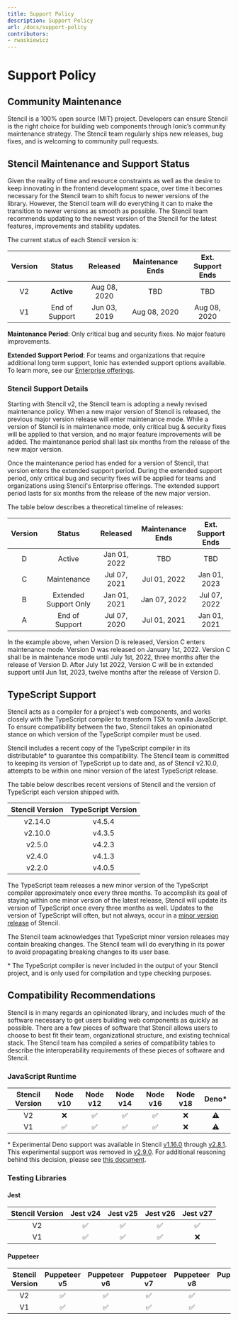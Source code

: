 ```yaml
---
title: Support Policy
description: Support Policy
url: /docs/support-policy
contributors:
- rwaskiewicz
---
```


# Support Policy

## Community Maintenance

Stencil is a 100% open source (MIT) project. Developers can ensure Stencil is the right choice for building web
components through Ionic’s community maintenance strategy. The Stencil team regularly ships new releases, bug fixes, and
is welcoming to community pull requests.

## Stencil Maintenance and Support Status

Given the reality of time and resource constraints as well as the desire to keep innovating in the frontend development
space, over time it becomes necessary for the Stencil team to shift focus to newer versions of the library. However, the
Stencil team will do everything it can to make the transition to newer versions as smooth as possible. The Stencil team
recommends updating to the newest version of the Stencil for the latest features, improvements and stability updates.

The current status of each Stencil version is:

| Version |     Status     |   Released   | Maintenance Ends | Ext. Support Ends |
|:-------:|:--------------:|:------------:|:----------------:|:-----------------:|
|   V2    |   **Active**   | Aug 08, 2020 |       TBD        |        TBD        |
|   V1    | End of Support | Jun 03, 2019 |   Aug 08, 2020   |   Aug 08, 2020    |

**Maintenance Period**: Only critical bug and security fixes. No major feature improvements.

**Extended Support Period**: For teams and organizations that require additional long term support, Ionic has extended 
support options available. To learn more, see our
[Enterprise offerings](https://ionicframework.com/sales?product_of_interest=Design%20Systems).

### Stencil Support Details

Starting with Stencil v2, the Stencil team is adopting a newly revised maintenance policy. When a new major version of
Stencil is released, the previous major version release will enter maintenance mode. While a version of Stencil is in
maintenance mode, only critical bug & security fixes will be applied to that version, and no major feature improvements
will be added. The maintenance period shall last six months from the release of the new major version.

Once the maintenance period has ended for a version of Stencil, that version enters the extended support period. During
the extended support period, only critical bug and security fixes will be applied for teams and organizations using
Stencil's Enterprise offerings. The extended support period lasts for six months from the release of the new major 
version.

The table below describes a theoretical timeline of releases:

| Version |        Status         |   Released   | Maintenance Ends | Ext. Support Ends |
|:-------:|:---------------------:|:------------:|:----------------:|:-----------------:|
|    D    |        Active         | Jan 01, 2022 |       TBD        |        TBD        |
|    C    |      Maintenance      | Jul 07, 2021 |   Jul 01, 2022   |   Jan 01, 2023    |
|    B    | Extended Support Only | Jan 01, 2021 |   Jan 07, 2022   |   Jul 07, 2022    |
|    A    |    End of Support     | Jul 07, 2020 |   Jul 01, 2021   |   Jan 01, 2021    |

In the example above, when Version D is released, Version C enters maintenance mode. Version D was released on January
1st, 2022. Version C shall be in maintenance mode until July 1st, 2022, three months after the release of Version D.
After July 1st 2022, Version C will be in extended support until Jun 1st, 2023, twelve months after the release of
Version D.

## TypeScript Support

Stencil acts as a compiler for a project's web components, and works closely with the TypeScript compiler to transform
TSX to vanilla JavaScript. To ensure compatibility between the two, Stencil takes an opinionated stance on which version
of the TypeScript compiler must be used.

Stencil includes a recent copy of the TypeScript compiler in its distributable* to guarantee this compatibility. 
The Stencil team is committed to keeping its version of TypeScript up to date and, as of Stencil v2.10.0, attempts to be
within one minor version of the latest TypeScript release.

The table below describes recent versions of Stencil and the version of TypeScript each version shipped with.

| Stencil Version | TypeScript Version |
|:---------------:|:------------------:|
|     v2.14.0     |       v4.5.4       |
|     v2.10.0     |       v4.3.5       |
|     v2.5.0      |       v4.2.3       |
|     v2.4.0      |       v4.1.3       |
|     v2.2.0      |       v4.0.5       |

The TypeScript team releases a new minor version of the TypeScript compiler approximately once every three months. To
accomplish its goal of staying within one minor version of the latest release, Stencil will update its version of
TypeScript once every three months as well. Updates to the version of TypeScript will often, but not always, occur in a
[minor version release](/docs/versioning#minor-release) of Stencil.

The Stencil team acknowledges that TypeScript minor version releases may contain breaking changes. The Stencil team will
do everything in its power to avoid propagating breaking changes to its user base.

\* The TypeScript compiler is never included in the output of your Stencil project, and is only used for compilation 
and type checking purposes.

## Compatibility Recommendations

Stencil is in many regards an opinionated library, and includes much of the software necessary to get users building web
components as quickly as possible. There are a few pieces of software that Stencil allows users to choose to best fit
their team, organizational structure, and existing technical stack. The Stencil team has compiled a series of
compatibility tables to describe the interoperability requirements of these pieces of software and Stencil.

### JavaScript Runtime

| Stencil Version | Node v10 | Node v12 | Node v14 | Node v16 | Node v18 |  Deno*  |
|:---------------:|:--------:|:--------:|:--------:|:--------:|:--------:|:-------:|
|       V2        | &#10060; | &#9989;  | &#9989;  | &#9989;  | &#10060; | &#9888; |
|       V1        | &#9989;  | &#9989;  | &#9989;  | &#9989;  | &#10060; | &#9888; |

\* Experimental Deno support was available in Stencil
[v1.16.0](https://github.com/ionic-team/stencil/releases/tag/v1.16.0) through
[v2.8.1](https://github.com/ionic-team/stencil/releases/tag/v2.8.1). This experimental support was removed in 
[v2.9.0](https://github.com/ionic-team/stencil/releases/tag/v2.9.0). For additional reasoning behind this decision, 
please see [this document](https://github.com/ionic-team/stencil/blob/main/docs/adr/0013-deno-removal.md).

### Testing Libraries

#### Jest

| Stencil Version | Jest v24 | Jest v25 | Jest v26 | Jest v27 |
|:---------------:|:--------:|:--------:|:--------:|:--------:|
|       V2        | &#9989;  | &#9989;  | &#9989;  | &#9989;  |
|       V1        | &#9989;  | &#9989;  | &#9989;  | &#10060; |

#### Puppeteer

| Stencil Version | Puppeteer v5 | Puppeteer v6 | Puppeteer v7 | Puppeteer v8 | Puppeteer v9 | Puppeteer v10 |
|:---------------:|:------------:|:------------:|:------------:|:------------:|:------------:|:-------------:|
|       V2        |   &#9989;    |   &#9989;    |   &#9989;    |   &#9989;    |   &#9989;    |    &#9989;    |
|       V1        |   &#9989;    |   &#9989;    |   &#9989;    |   &#9989;    |   &#9989;    |   &#10060;    |